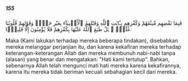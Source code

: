 ##### 155

<span class="ayah">فَبِمَا نَقْضِهِم مِّيثَٰقَهُمْ وَكُفْرِهِم بِـَٔايَٰتِ ٱللَّهِ وَقَتْلِهِمُ ٱلْأَنۢبِيَآءَ بِغَيْرِ حَقٍّۢ وَقَوْلِهِمْ قُلُوبُنَا غُلْفٌۢ ۚ بَلْ طَبَعَ ٱللَّهُ عَلَيْهَا بِكُفْرِهِمْ فَلَا يُؤْمِنُونَ إِلَّا قَلِيلًۭا</span>

<span class="ayah_translation">Maka (Kami lakukan terhadap mereka beberapa tindakan), disebabkan mereka melanggar perjanjian itu, dan karena kekafiran mereka terhadap keterangan-keterangan Allah dan mereka membunuh nabi-nabi tanpa (alasan) yang benar dan mengatakan: "Hati kami tertutup". Bahkan, sebenarnya Allah telah mengunci mati hati mereka karena kekafirannya, karena itu mereka tidak beriman kecuali sebahagian kecil dari mereka.</span>
